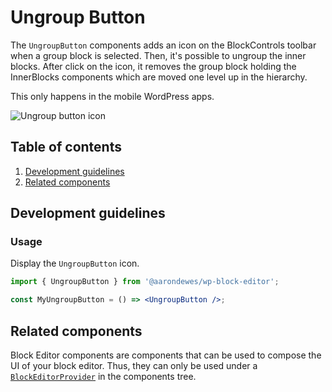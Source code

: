 # Ungroup Button

The `UngroupButton` components adds an icon on the BlockControls toolbar when a group block is selected. Then, it's possible to ungroup the inner blocks. After click on the icon, it removes the group block holding the InnerBlocks components which are moved one level up in the hierarchy.

This only happens in the mobile WordPress apps.

![Ungroup button icon](https://user-images.githubusercontent.com/21242757/65593577-11006000-df91-11e9-8460-1179e9ef46d2.png)

## Table of contents

1. [Development guidelines](#development-guidelines)
2. [Related components](#related-components)

## Development guidelines

### Usage

Display the `UngroupButton` icon.

```jsx
import { UngroupButton } from '@aarondewes/wp-block-editor';

const MyUngroupButton = () => <UngroupButton />;
```

## Related components

Block Editor components are components that can be used to compose the UI of your block editor. Thus, they can only be used under a [`BlockEditorProvider`](https://github.com/WordPress/gutenberg/blob/HEAD/packages/block-editor/src/components/provider/README.md) in the components tree.
